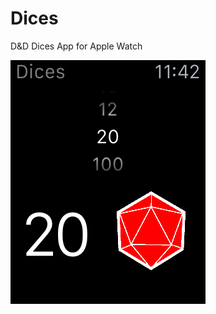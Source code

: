 # Dices
D&amp;D Dices App for Apple Watch 

![alt tag](https://github.com/orlangur87/dices/blob/master/screen.png)
